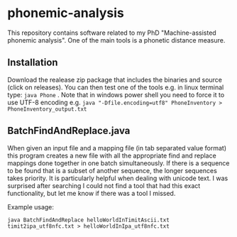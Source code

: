 # phonemic-analysis

This repository contains software related to my PhD "Machine-assisted phonemic analysis". One of the main tools is a phonetic distance measure.

## Installation

Download the realease zip package that includes the binaries and source (click on releases). You can then test one of the tools e.g. in linux terminal type: `java Phone` . Note that in windows power shell you need to force it to use UTF-8 encoding e.g. `java "-Dfile.encoding=utf8" PhoneInventory > PhoneInventory_output.txt`

## BatchFindAndReplace.java 

When given an input file and a mapping file (in tab separated value format) this program creates a new file with all the appropriate find and replace mappings done together in one batch simultaneously. If there is a sequence to be found that is a subset of another sequence, the longer sequences takes priority. It is particularly helpful when dealing with unicode text. I was surprised after searching I could not find a tool that had this exact functionality, but let me know if there was a tool I missed.

Example usage:

`java BatchFindAndReplace helloWorldInTimitAscii.txt timit2ipa_utf8nfc.txt > helloWorldInIpa_utf8nfc.txt`
